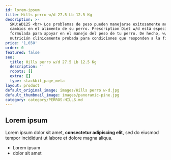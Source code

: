 ```yaml
---
id: lorem-ipsum
title: Hills perro w/d 27.5 Lb 12.5 Kg
description: >-
  SKU:WD125 <br> Los problemas de peso pueden manejarse exitosamente mediante
  cambios en el alimento de su perro. Prescription Diet w/d está especialmente
  formulada para apoyar en el manejo del peso de tu perro. De hecho, w/d es
  nutrición clínicamente probada para condiciones que responden a la fibra.
price: '1,650'
order: 0
featured: false
seo:
  title: Hills perro w/d 27.5 Lb 12.5 Kg
  description: ''
  robots: []
  extra: []
  type: stackbit_page_meta
layout: product
default_original_image: images/Hills perro w-d.jpg
default_thumbnail_image: images/panoramic-pine.jpg
category: category/PERROS-HILLS.md
---
```

## Lorem ipsum

Lorem ipsum dolor sit amet, **consectetur adipiscing elit**, sed do eiusmod tempor incididunt ut labore et dolore magna aliqua.

- Lorem ipsum
- dolor sit amet